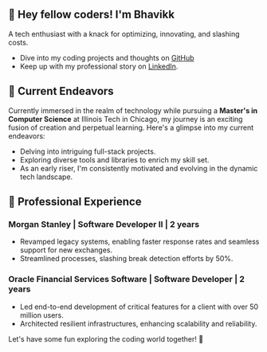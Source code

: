 
## 👋 Hey fellow coders! I'm Bhavikk

A tech enthusiast with a knack for optimizing, innovating, and slashing costs. 
- Dive into my coding projects and thoughts on [GitHub](https://github.com/bhavikk)
- Keep up with my professional story on [LinkedIn](https://www.linkedin.com/in/bhavikk-shah-b57507137/).

## 🔭 Current Endeavors 

Currently immersed in the realm of technology while pursuing a **Master's in Computer Science** at Illinois Tech in Chicago, my journey is an exciting fusion of creation and perpetual learning. Here's a glimpse into my current endeavors:

- Delving into intriguing full-stack projects.
- Exploring diverse tools and libraries to enrich my skill set.
- As an early riser, I'm consistently motivated and evolving in the dynamic tech landscape.


## 💼 Professional Experience

### Morgan Stanley | Software Developer II | 2 years
- Revamped legacy systems, enabling faster response rates and seamless support for new exchanges.
- Streamlined processes, slashing break detection efforts by 50%.

### Oracle Financial Services Software | Software Developer | 2 years
- Led end-to-end development of critical features for a client with over 50 million users.
- Architected resilient infrastructures, enhancing scalability and reliability.

Let's have some fun exploring the coding world together! 🚀